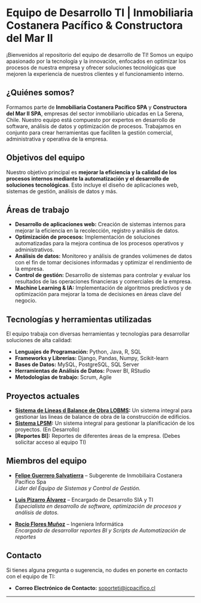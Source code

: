 # Equipo de Desarrollo TI | Inmobiliaria Costanera Pacífico & Constructora del Mar II

¡Bienvenidos al repositorio del equipo de desarrollo de TI! Somos un equipo apasionado por la tecnología y la innovación, enfocados en optimizar los procesos de nuestra empresa y ofrecer soluciones tecnológicas que mejoren la experiencia de nuestros clientes y el funcionamiento interno.

## ¿Quiénes somos?

Formamos parte de **Inmobiliaria Costanera Pacífico SPA** y **Constructora del Mar II SPA**, empresas del sector inmobiliario ubicadas en La Serena, Chile. Nuestro equipo está compuesto por expertos en desarrollo de software, análisis de datos y optimización de procesos. Trabajamos en conjunto para crear herramientas que faciliten la gestión comercial, administrativa y operativa de la empresa.

## Objetivos del equipo

Nuestro objetivo principal es **mejorar la eficiencia y la calidad de los procesos internos mediante la automatización y el desarrollo de soluciones tecnológicas**. Esto incluye el diseño de aplicaciones web, sistemas de gestión, análisis de datos y más. 

## Áreas de trabajo

- **Desarrollo de aplicaciones web:** Creación de sistemas internos para mejorar la eficiencia en la recolección, registro y análisis de datos.
- **Optimización de procesos:** Implementación de soluciones automatizadas para la mejora continua de los procesos operativos y administrativos.
- **Análisis de datos:** Monitoreo y análisis de grandes volúmenes de datos con el fin de tomar decisiones informadas y optimizar el rendimiento de la empresa.
- **Control de gestión:** Desarrollo de sistemas para controlar y evaluar los resultados de las operaciones financieras y comerciales de la empresa.
- **Machine Learning & IA:** Implementación de algoritmos predictivos y de optimización para mejorar la toma de decisiones en áreas clave del negocio.

## Tecnologías y herramientas utilizadas

El equipo trabaja con diversas herramientas y tecnologías para desarrollar soluciones de alta calidad:

- **Lenguajes de Programación:** Python, Java, R, SQL
- **Frameworks y Librerías:** Django, Pandas, Numpy, Scikit-learn
- **Bases de Datos:** MySQL, PostgreSQL, SQL Server
- **Herramientas de Análisis de Datos:** Power BI, RStudio
- **Metodologías de trabajo:** Scrum, Agile

## Proyectos actuales

- **[Sistema de Lineas d Balance de Obra LOBMS](https://github.com/Dev-icpacifico/Linea-De-Balances):** Un sistema integral para gestionar las lineas de balance de obra de la construcción de edificios.
- **[Sistema LPSM](https://github.com/Dev-icpacifico/LPSM):** Un sistema integral para gestionar la planificación de los proyectos. (En Desarrollo)
- **[Reportes BI]:** Reportes de diferentes áreas de la empresa. (Debes solicitar acceso al equipo TI)

## Miembros del equipo

- **[Felipe Guerrero Salvatierra]()** – Subgerente de Inmobiliaira Costanera Pacífico Spa  
  *Lider del Equipo de Sistemas y Control de Gestión.*
  
- **[Luis Pizarro Álvarez](https://github.com/LuisPizarro04)** – Encargado de Desarrollo SIA y TI  
  *Especialista en desarrollo de software, optimización de procesos y análisis de datos.*

- **[Rocio Flores Muñoz](https://github.com/LuisPizarro04)** – Ingeniera Informática   
  *Encargada de desarrollar reportes BI y Scripts de Automatización de reportes*


## Contacto

Si tienes alguna pregunta o sugerencia, no dudes en ponerte en contacto con el equipo de TI:

- **Correo Electrónico de Contacto:** [soporteti@icpacifico.cl](mailto:soporteti@icpacifico.cl)
---
